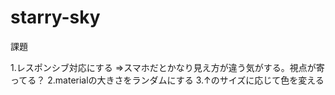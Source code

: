 # starry-sky

課題

1.レスポンシブ対応にする
⇒スマホだとかなり見え方が違う気がする。視点が寄ってる？
2.materialの大きさをランダムにする
3.↑のサイズに応じて色を変える


